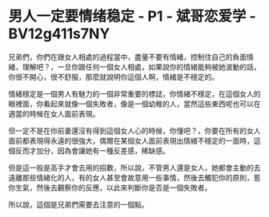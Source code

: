 # 男人一定要情绪稳定 - P1 - 斌哥恋爱学 - BV12g411s7NY

兄弟們，你們在跟女人相處的過程當中，盡量不要有情緒，控制住自己的負面情緒，理解吧？，一旦你跟任何一個女人相處，如果說你的情緒能夠被她波動的話，你很不開心，很不舒服，那麼就說明你這個人啊，情緒是不穩定的。

情緒穩定是一個男人有魅力的一個非常重要的標誌，你情緒不穩定，在這個女人的眼裡面，你看起來就像一個失敗者，像是一個幼稚的人，當然這些東西呢也可以在適當的時候在女人面前表現。

但一定不是在你前妻還沒有得到這個女人心的時候，你懂吧？，你要在所有的女人面前都表現得永遠的很強大，偶爾在某個女人面前表現出情緒不穩定的一面時，這個反而才加分，因為會讓她有一種反差感，稀缺感。

但是這一般是高手才會去用的招數，所以說，不管男人還是女人，她都會主動的去遠離那些情緒化的人，有的女人甚至會故意用一些事情，然後去觸犯你的原則，惹你生氣，然後去觀察你的反應，以此來判斷你是否是一個失敗者。

所以說，這個是兄弟們需要去注意的一個點。